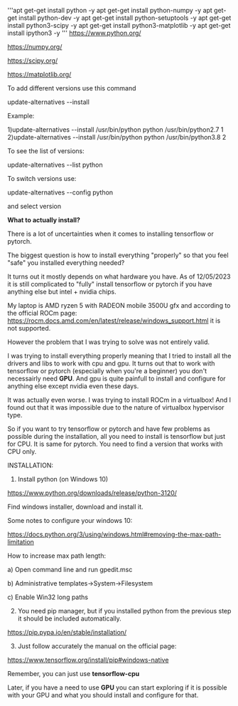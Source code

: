 '''apt get-get install python -y
apt get-get install python-numpy -y
apt get-get install python-dev -y
apt get-get install python-setuptools -y
apt get-get install python3-scipy -y
apt get-get install python3-matplotlib -y
apt get-get install ipython3 -y
'''
https://www.python.org/

https://numpy.org/

https://scipy.org/

https://matplotlib.org/


To add different versions use this command

update-alternatives --install <link> <name> <path> <priority>

Example:

1)update-alternatives --install /usr/bin/python python /usr/bin/python2.7 1
2)update-alternatives --install /usr/bin/python python /usr/bin/python3.8 2

To see the list of versions:

update-alternatives --list python

To switch versions use:

update-alternatives --config python

and select version

**What to actually install?**

There is a lot of uncertainties when it comes to installing tensorflow or pytorch.

The biggest question is how to install everything "properly" so that you feel "safe" you installed everything needed?

It turns out it mostly depends on what hardware you have. As of 12/05/2023 it is still complicated to "fully" install tensorflow or pytorch if you have anything else but intel + nvidia chips.

My laptop is AMD ryzen 5 with RADEON mobile 3500U gfx and according to the official ROCm page: https://rocm.docs.amd.com/en/latest/release/windows_support.html it is not supported.

However the problem that I was trying to solve was not entirely valid. 

I was trying to install everything properly meaning that I tried to install all the drivers and libs to work with cpu and gpu. 
It turns out that to work with tensorflow or pytorch (especially when you're a beginner) you don't
necessairly need **GPU**. And gpu is quite painfull to install and configure for anything else except nvidia even these days.

It was actually even worse. I was trying to install ROCm in a virtualbox! And I found out that it was impossible due to the nature of virtualbox hypervisor type.

So if you want to try tensorflow or pytorch and have few problems as possible during the installation, all you need to install is tensorflow but just for CPU.
It is same for pytorch. You need to find a version that works with CPU only.

INSTALLATION:

1) Install python (on Windows 10)

https://www.python.org/downloads/release/python-3120/

Find windows installer, download and install it.

Some notes to configure your windows 10:

https://docs.python.org/3/using/windows.html#removing-the-max-path-limitation

How to increase max path length:

a) Open command line and run gpedit.msc

b) Administrative templates->System->Filesystem

c) Enable Win32 long paths


2) You need pip manager, but if you installed python from the previous step it should be included automatically.

https://pip.pypa.io/en/stable/installation/

3) Just follow accurately the manual on the official page:

https://www.tensorflow.org/install/pip#windows-native

Remember, you can just use **tensorflow-cpu**

Later, if you have a need to use **GPU** you can start exploring if it is possible with your GPU and what you should install and configure for that. 
